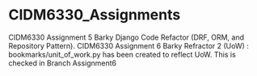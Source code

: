 # CIDM6330_Assignments
CIDM6330 Assignment 5 Barky Django Code Refactor (DRF, ORM, and Repository Pattern). 
CIDM6330 Assignment 6 Barky Refractor 2 (UoW) : bookmarks/unit_of_work.py has been created to reflect UoW. This is checked in Branch Assignment6
